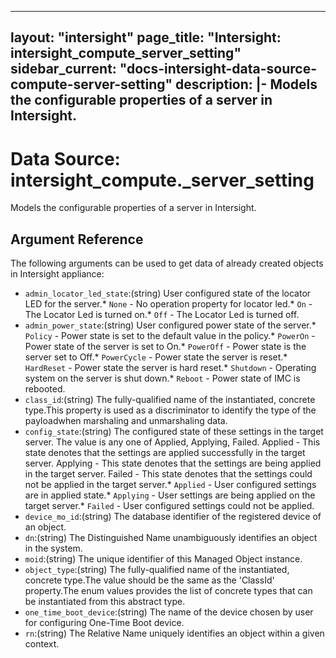 
---
layout: "intersight"
page_title: "Intersight: intersight_compute_server_setting"
sidebar_current: "docs-intersight-data-source-compute-server-setting"
description: |-
Models the configurable properties of a server in Intersight.
---

# Data Source: intersight_compute._server_setting
Models the configurable properties of a server in Intersight.
## Argument Reference
The following arguments can be used to get data of already created objects in Intersight appliance:
* `admin_locator_led_state`:(string) User configured state of the locator LED for the server.* `None` - No operation property for locator led.* `On` - The Locator Led is turned on.* `Off` - The Locator Led is turned off. 
* `admin_power_state`:(string) User configured power state of the server.* `Policy` - Power state is set to the default value in the policy.* `PowerOn` - Power state of the server is set to On.* `PowerOff` - Power state is the server set to Off.* `PowerCycle` - Power state the server is reset.* `HardReset` - Power state the server is hard reset.* `Shutdown` - Operating system on the server is shut down.* `Reboot` - Power state of IMC is rebooted. 
* `class_id`:(string) The fully-qualified name of the instantiated, concrete type.This property is used as a discriminator to identify the type of the payloadwhen marshaling and unmarshaling data. 
* `config_state`:(string) The configured state of these settings in the target server. The value is any one of Applied, Applying, Failed. Applied - This state denotes that the settings are applied successfully in the target server. Applying - This state denotes that the settings are being applied in the target server. Failed - This state denotes that the settings could not be applied in the target server.* `Applied` - User configured settings are in applied state.* `Applying` - User settings are being applied on the target server.* `Failed` - User configured settings could not be applied. 
* `device_mo_id`:(string) The database identifier of the registered device of an object. 
* `dn`:(string) The Distinguished Name unambiguously identifies an object in the system. 
* `moid`:(string) The unique identifier of this Managed Object instance. 
* `object_type`:(string) The fully-qualified name of the instantiated, concrete type.The value should be the same as the 'ClassId' property.The enum values provides the list of concrete types that can be instantiated from this abstract type. 
* `one_time_boot_device`:(string) The name of the device chosen by user for configuring One-Time Boot device. 
* `rn`:(string) The Relative Name uniquely identifies an object within a given context. 
